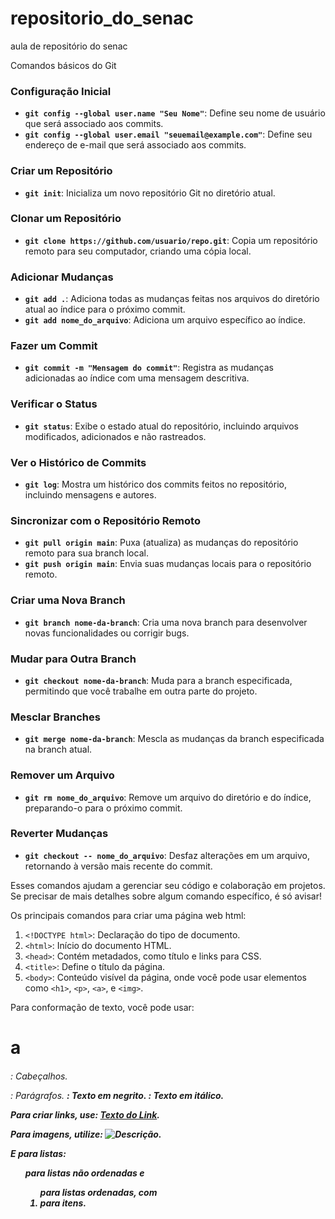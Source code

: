 # repositorio_do_senac
aula de repositório do senac

Comandos básicos do Git

### Configuração Inicial
- **`git config --global user.name "Seu Nome"`**: Define seu nome de usuário que será associado aos commits.
- **`git config --global user.email "seuemail@example.com"`**: Define seu endereço de e-mail que será associado aos commits.

### Criar um Repositório
- **`git init`**: Inicializa um novo repositório Git no diretório atual.

### Clonar um Repositório
- **`git clone https://github.com/usuario/repo.git`**: Copia um repositório remoto para seu computador, criando uma cópia local.

### Adicionar Mudanças
- **`git add .`**: Adiciona todas as mudanças feitas nos arquivos do diretório atual ao índice para o próximo commit.
- **`git add nome_do_arquivo`**: Adiciona um arquivo específico ao índice.

### Fazer um Commit
- **`git commit -m "Mensagem do commit"`**: Registra as mudanças adicionadas ao índice com uma mensagem descritiva.

### Verificar o Status
- **`git status`**: Exibe o estado atual do repositório, incluindo arquivos modificados, adicionados e não rastreados.

### Ver o Histórico de Commits
- **`git log`**: Mostra um histórico dos commits feitos no repositório, incluindo mensagens e autores.

### Sincronizar com o Repositório Remoto
- **`git pull origin main`**: Puxa (atualiza) as mudanças do repositório remoto para sua branch local.
- **`git push origin main`**: Envia suas mudanças locais para o repositório remoto.

### Criar uma Nova Branch
- **`git branch nome-da-branch`**: Cria uma nova branch para desenvolver novas funcionalidades ou corrigir bugs.

### Mudar para Outra Branch
- **`git checkout nome-da-branch`**: Muda para a branch especificada, permitindo que você trabalhe em outra parte do projeto.

### Mesclar Branches
- **`git merge nome-da-branch`**: Mescla as mudanças da branch especificada na branch atual.

### Remover um Arquivo
- **`git rm nome_do_arquivo`**: Remove um arquivo do diretório e do índice, preparando-o para o próximo commit.

### Reverter Mudanças
- **`git checkout -- nome_do_arquivo`**: Desfaz alterações em um arquivo, retornando à versão mais recente do commit.

Esses comandos ajudam a gerenciar seu código e colaboração em projetos. Se precisar de mais detalhes sobre algum comando específico, é só avisar!

Os principais comandos para criar uma página web html:
1. `<!DOCTYPE html>`: Declaração do tipo de documento.
2. `<html>`: Início do documento HTML.
3. `<head>`: Contém metadados, como título e links para CSS.
4. `<title>`: Define o título da página.
5. `<body>`: Conteúdo visível da página, onde você pode usar elementos como `<h1>`, `<p>`, `<a>`, e `<img>`. 

Para conformação de texto, você pode usar:
<h1> a <h6>: Cabeçalhos.
<p>: Parágrafos.
<strong>: Texto em negrito.
<em>: Texto em itálico.

Para criar links, use:
<a href="URL">Texto do Link</a>.

Para imagens, utilize:
<img src="URL" alt="Descrição">.

E para listas:
<ul> para listas não ordenadas e <ol> para listas ordenadas, com <li> para itens.
